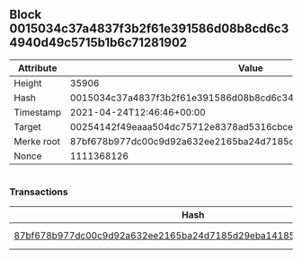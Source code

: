 ## Block 0015034c37a4837f3b2f61e391586d08b8cd6c34940d49c5715b1b6c71281902

Attribute | Value
--- | ---
Height | 35906
Hash | 0015034c37a4837f3b2f61e391586d08b8cd6c34940d49c5715b1b6c71281902
Timestamp | 2021-04-24T12:46:46+00:00
Target | 00254142f49eaaa504dc75712e8378ad5316cbcead634704b3734b6271167cc4
Merke root | 87bf678b977dc00c9d92a632ee2165ba24d7185d29eba14185184050fb4b4a0b
Nonce | 1111368126

```

```

### Transactions

Hash | Amount
--- | ---
[87bf678b977dc00c9d92a632ee2165ba24d7185d29eba14185184050fb4b4a0b](87bf678b977dc00c9d92a632ee2165ba24d7185d29eba14185184050fb4b4a0b.md) | 10.00000000 SKEPTI 

